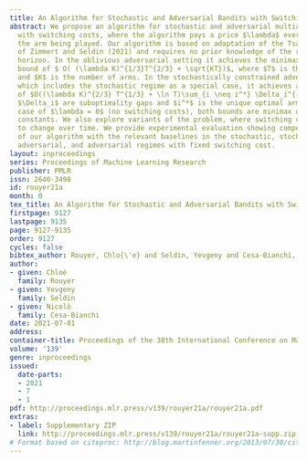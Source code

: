 ```yaml
---
title: An Algorithm for Stochastic and Adversarial Bandits with Switching Costs
abstract: We propose an algorithm for stochastic and adversarial multiarmed bandits
  with switching costs, where the algorithm pays a price $\lambda$ every time it switches
  the arm being played. Our algorithm is based on adaptation of the Tsallis-INF algorithm
  of Zimmert and Seldin (2021) and requires no prior knowledge of the regime or time
  horizon. In the oblivious adversarial setting it achieves the minimax optimal regret
  bound of $ O( (\lambda K)^{1/3}T^{2/3} + \sqrt{KT})$, where $T$ is the time horizon
  and $K$ is the number of arms. In the stochastically constrained adversarial regime,
  which includes the stochastic regime as a special case, it achieves a regret bound
  of $O((\lambda K)^{2/3} T^{1/3} + \ln T)\sum_{i \neq i^*} \Delta_i^{-1})$, where
  $\Delta_i$ are suboptimality gaps and $i^*$ is the unique optimal arm. In the special
  case of $\lambda = 0$ (no switching costs), both bounds are minimax optimal within
  constants. We also explore variants of the problem, where switching cost is allowed
  to change over time. We provide experimental evaluation showing competitiveness
  of our algorithm with the relevant baselines in the stochastic, stochastically constrained
  adversarial, and adversarial regimes with fixed switching cost.
layout: inproceedings
series: Proceedings of Machine Learning Research
publisher: PMLR
issn: 2640-3498
id: rouyer21a
month: 0
tex_title: An Algorithm for Stochastic and Adversarial Bandits with Switching Costs
firstpage: 9127
lastpage: 9135
page: 9127-9135
order: 9127
cycles: false
bibtex_author: Rouyer, Chlo{\'e} and Seldin, Yevgeny and Cesa-Bianchi, Nicol{\`o}
author:
- given: Chloé
  family: Rouyer
- given: Yevgeny
  family: Seldin
- given: Nicolò
  family: Cesa-Bianchi
date: 2021-07-01
address:
container-title: Proceedings of the 38th International Conference on Machine Learning
volume: '139'
genre: inproceedings
issued:
  date-parts:
  - 2021
  - 7
  - 1
pdf: http://proceedings.mlr.press/v139/rouyer21a/rouyer21a.pdf
extras:
- label: Supplementary ZIP
  link: http://proceedings.mlr.press/v139/rouyer21a/rouyer21a-supp.zip
# Format based on citeproc: http://blog.martinfenner.org/2013/07/30/citeproc-yaml-for-bibliographies/
---
```

